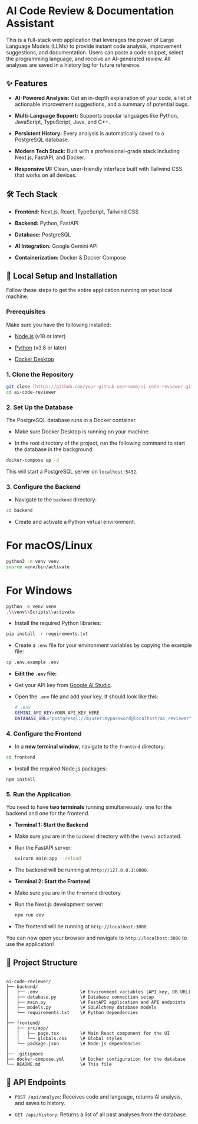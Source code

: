 # AI Code Review & Documentation Assistant

This is a full-stack web application that leverages the power of Large Language Models (LLMs) to provide instant code analysis, improvement suggestions, and documentation. Users can paste a code snippet, select the programming language, and receive an AI-generated review. All analyses are saved in a history log for future reference.

## ✨ Features

* **AI-Powered Analysis:** Get an in-depth explanation of your code, a list of actionable improvement suggestions, and a summary of potential bugs.

* **Multi-Language Support:** Supports popular languages like Python, JavaScript, TypeScript, Java, and C++.

* **Persistent History:** Every analysis is automatically saved to a PostgreSQL database.

* **Modern Tech Stack:** Built with a professional-grade stack including Next.js, FastAPI, and Docker.

* **Responsive UI:** Clean, user-friendly interface built with Tailwind CSS that works on all devices.

## 🛠️ Tech Stack

* **Frontend:** Next.js, React, TypeScript, Tailwind CSS

* **Backend:** Python, FastAPI

* **Database:** PostgreSQL

* **AI Integration:** Google Gemini API

* **Containerization:** Docker & Docker Compose

## 🚀 Local Setup and Installation

Follow these steps to get the entire application running on your local machine.

### Prerequisites

Make sure you have the following installed:

* [Node.js](https://nodejs.org/) (v18 or later)

* [Python](https://www.python.org/downloads/) (v3.8 or later)

* [Docker Desktop](https://www.docker.com/products/docker-desktop/)

### 1. Clone the Repository

```bash
git clone [https://github.com/your-github-username/ai-code-reviewer.git](https://www.google.com/search?q=https://github.com/your-github-username/ai-code-reviewer.git)
cd ai-code-reviewer
```


### 2. Set Up the Database

The PostgreSQL database runs in a Docker container.

* Make sure Docker Desktop is running on your machine.

* In the root directory of the project, run the following command to start the database in the background:

```bash
docker-compose up -d
```

This will start a PostgreSQL server on `localhost:5432`.

### 3. Configure the Backend

* Navigate to the `backend` directory:

```bash
cd backend
```

* Create and activate a Python virtual environment:


# For macOS/Linux
```bash
python3 -m venv venv
source venv/bin/activate
```

# For Windows
```bash
python -m venv venv
.\\venv\\Scripts\\activate
```

* Install the required Python libraries:

```bash
pip install -r requirements.txt
```

* Create a `.env` file for your environment variables by copying the example file:

```bash
cp .env.example .env
````

* **Edit the `.env` file:**

* Get your API key from [Google AI Studio](https://aistudio.google.com/app/apikey).

* Open the `.env` file and add your key. It should look like this:

  ```bash
  # .env
  GEMINI_API_KEY=YOUR_API_KEY_HERE
  DATABASE_URL="postgresql://myuser:mypassword@localhost/ai_reviewer"
  ```

### 4. Configure the Frontend

* In a **new terminal window**, navigate to the `frontend` directory:

```bash
cd frontend
```
* Install the required Node.js packages:
```
npm install
```

### 5. Run the Application

You need to have **two terminals** running simultaneously: one for the backend and one for the frontend.

* **Terminal 1: Start the Backend**

* Make sure you are in the `backend` directory with the `(venv)` activated.

* Run the FastAPI server:

  ```bash
  uvicorn main:app --reload
  ```

* The backend will be running at `http://127.0.0.1:8000`.

* **Terminal 2: Start the Frontend**

* Make sure you are in the `frontend` directory.

* Run the Next.js development server:

  ```bash
  npm run dev
  ```

* The frontend will be running at `http://localhost:3000`.

You can now open your browser and navigate to `http://localhost:3000` to use the application!

## 📂 Project Structure

```

ai-code-reviewer/
├── backend/
│   ├── .env                \# Environment variables (API key, DB URL)
│   ├── database.py         \# Database connection setup
│   ├── main.py             \# FastAPI application and API endpoints
│   ├── models.py           \# SQLAlchemy database models
│   └── requirements.txt    \# Python dependencies
│
├── frontend/
│   ├── src/app/
│   │   ├── page.tsx        \# Main React component for the UI
│   │   └── globals.css     \# Global styles
│   └── package.json        \# Node.js dependencies
│
├── .gitignore
├── docker-compose.yml      \# Docker configuration for the database
└── README.md               \# This file

```

## 📄 API Endpoints

* `POST /api/analyze`: Receives code and language, returns AI analysis, and saves to history.

* `GET /api/history`: Returns a list of all past analyses from the database.
